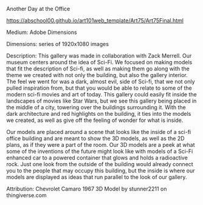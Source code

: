  Another Day at the Office
 
 https://abschool00.github.io/art101web_template/Art75/Art75Final.html
 
 Medium: Adobe Dimensions
 
 Dimensions: series of 1920x1080 images
 
 Description: This gallery was made in collaboration with Zack Merrell. Our museum centers around the idea of Sci-Fi. We focused on making models that fit the description of Sci-fi, as well as making them go along with the theme we created with not only the building, but also the gallery interior. The feel we went for was a dark, almost evil, side of Sci-fi, that we not only pulled inspiration from, but that you would be able to relate to some of the modern sci-fi movies and art of today. This gallery could easily fit inside the landscapes of movies like Star Wars, but we see this gallery being placed in the middle of a city, towering over the buildings surrounding it. With the dark architecture and red highlights on the building, it ties into the models we created, as well as give off the feeling of wonder for what is inside.

Our models are placed around a scene that looks like the inside of a sci-fi office building and are meant to show the 3D models, as well as the 2D plans, as if they were a part of the room. Our 3D models are a peek at what some of the inventions of the future might look like with models of a Sci-Fi enhanced car to a powered container that glows and holds a radioactive rock. Just one look from the outside of the building would already connect you to the people that may occupy this building, but the inside is where our models are displayed as ideas that run parallel to the look of our gallery.

 
Attribution: Chevrolet Camaro 1967 3D Model by stunner2211 on thingiverse.com






